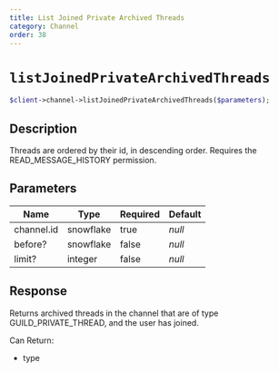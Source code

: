 ```yaml
---
title: List Joined Private Archived Threads
category: Channel
order: 38
---
```


# `listJoinedPrivateArchivedThreads`

```php
$client->channel->listJoinedPrivateArchivedThreads($parameters);
```

## Description

Threads are ordered by their id, in descending order. Requires the READ_MESSAGE_HISTORY permission.

## Parameters


Name | Type | Required | Default
--- | --- | --- | ---
channel.id | snowflake | true | *null*
before? | snowflake | false | *null*
limit? | integer | false | *null*

## Response

Returns archived threads in the channel that are of type GUILD_PRIVATE_THREAD, and the user has joined.

Can Return:

* type
